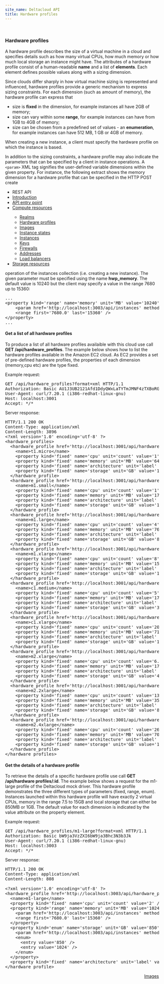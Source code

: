 ```yaml
---
site_name: Deltacloud API
title: Hardware profiles
---
```

<br/>

<div class="row">
  <div class="span9">

<h3 id="hardware">Hardware profiles</h3>

<p>
A hardware profile describes the size of a virtual machine in a cloud and specifies details such as how many virtual CPUs, how much memory or how much local storage an instance might have. The attributes of a hardware profile consist of a human-readable <strong>name</strong> and a list of <strong>elements</strong>. Each element defines possible values along with a sizing dimension.
</p>

<p>
Since clouds differ sharply in how virtual machine sizing is represented and influenced, hardware profiles provide a generic mechanism to express sizing constraints. For each dimension (such as amount of memory), the hardware profile can express that
</p>

<ul>
  <li>size is <strong>fixed</strong> in the dimension, for example instances all have 2GB of memory;</li>
  <li>size can vary within some <strong>range</strong>, for example instances can have from 1GB to 4GB of memory;
  </li>
  <li>
  size can be chosen from a predefined set of values - an <strong>enumeration</strong>, for example instances can have 512 MB, 1 GB or 4GB of memory.
  </li>
</ul>

<p>
When creating a new instance, a client must specify the hardware profile on which the instance is based.
</p>

<p style="margin-bottom:0px">
In addition to the sizing constraints, a hardware profile may also indicate the parameters that can be specified by a client in instance operations. A <code>&lt;param&gt;</code> XML tag signifies the user-defined variable dimensions within the given property. For instance, the following extract shows the memory dimension for a hardware profile that can be specified in the HTTP POST create 
</p>

  </div>
  <div class="span3">

<ul class="nav nav-list well">
  <li class="nav-header">
    REST API
  </li>
  <li><a href="/rest-api.html">Introduction</a></li>
  <li><a href="/api-entry-point.html">API entry point</a></li>
  <li><a href="/compute-resources.html">Compute resources</a></li>
  <ul class="nav nav-list">
    <li><a href="/compute-resources.html#realms">Realms</a></li>
    <li class="active"><a href="#hardware">Hardware profiles</a></li>
    <li><a href="/images.html">Images</a></li>
    <li><a href="/instance-states.html">Instance states</a></li>
    <li><a href="/instances.html">Instances</a></li>
    <li><a href="/keys.html">Keys</a></li>
    <li><a href="/firewalls.html">Firewalls</a></li>
    <li><a href="/addresses.html">Addresses</a></li>
    <li><a href="/load-balancers.html">Load balancers</a></li>
  </ul>
  <li><a href="/storage-resources.html">Storage resources</a></li>
</ul>

  </div>
</div>

<p style="margin-top:0px">
operation of the instances collection (i.e. creating a new instance). The given parameter must be specified using the name <strong>hwp_memory</strong>. The default value is 10240 but the client may specify a value in the range 7680 up to 15360:
</p>

<pre>
...
&lt;property kind='range' name='memory' unit='MB' value='10240'&gt;
    &lt;param href='http://localhost:3003/api/instances' method='post' name='hwp_memory' operation='create' /&gt;
    &lt;range first='7680.0' last='15360' /&gt;
&lt;/property&gt;
...
</pre>

<h4>Get a list of all hardware profiles</h4>

<p>
To produce a list of all hardware profiles availaible with this cloud use call <strong>GET /api/hardware_profiles</strong>. The example below shows how to list the hardware profiles available in the Amazon EC2 cloud. As EC2 provides a set of pre-defined hardware profiles, the properties of each dimension (memory,cpu etc) are the type fixed.
</p>

<p>Example request:</p>

<pre>
GET /api/hardware_profiles?format=xml HTTP/1.1
Authorization: Basic AU1J3UB2121Afd1DdyQWxLaTYTmJMNF4zTXBoRGdhMDh2RUw5ZDAN9zVXVa==
User-Agent: curl/7.20.1 (i386-redhat-linux-gnu)
Host: localhost:3001
Accept: */*
</pre>

<p>Server response:</p>

<pre>
HTTP/1.1 200 OK
Content-Type: application/xml
Content-Length: 3896
&lt;?xml version='1.0' encoding='utf-8' ?&gt;
&lt;hardware_profiles&gt;
  &lt;hardware_profile href='http://localhost:3001/api/hardware_profiles/t1.micro' id='t1.micro'&gt;
    &lt;name&gt;t1.micro&lt;/name&gt;
    &lt;property kind='fixed' name='cpu' unit='count' value='1' /&gt;
    &lt;property kind='fixed' name='memory' unit='MB' value='645.12' /&gt;
    &lt;property kind='fixed' name='architecture' unit='label' value='i386' /&gt;
    &lt;property kind='fixed' name='storage' unit='GB' value='160' /&gt;
  &lt;/hardware_profile&gt;
  &lt;hardware_profile href='http://localhost:3001/api/hardware_profiles/m1.small' id='m1.small'&gt;
    &lt;name&gt;m1.small&lt;/name&gt;
    &lt;property kind='fixed' name='cpu' unit='count' value='1' /&gt;
    &lt;property kind='fixed' name='memory' unit='MB' value='1740.8' /&gt;
    &lt;property kind='fixed' name='architecture' unit='label' value='i386' /&gt;
    &lt;property kind='fixed' name='storage' unit='GB' value='160' /&gt;
  &lt;/hardware_profile&gt;
  &lt;hardware_profile href='http://localhost:3001/api/hardware_profiles/m1.large' id='m1.large'&gt;
    &lt;name&gt;m1.large&lt;/name&gt;
    &lt;property kind='fixed' name='cpu' unit='count' value='4' /&gt;
    &lt;property kind='fixed' name='memory' unit='MB' value='7680.0' /&gt;
    &lt;property kind='fixed' name='architecture' unit='label' value='x86_64' /&gt;
    &lt;property kind='fixed' name='storage' unit='GB' value='850' /&gt;
  &lt;/hardware_profile&gt;
  &lt;hardware_profile href='http://localhost:3001/api/hardware_profiles/m1.xlarge' id='m1.xlarge'&gt;
    &lt;name&gt;m1.xlarge&lt;/name&gt;
    &lt;property kind='fixed' name='cpu' unit='count' value='8' /&gt;
    &lt;property kind='fixed' name='memory' unit='MB' value='15360' /&gt;
    &lt;property kind='fixed' name='architecture' unit='label' value='x86_64' /&gt;
    &lt;property kind='fixed' name='storage' unit='GB' value='1690' /&gt;
  &lt;/hardware_profile&gt;
  &lt;hardware_profile href='http://localhost:3001/api/hardware_profiles/c1.medium' id='c1.medium'&gt;
    &lt;name&gt;c1.medium&lt;/name&gt;
    &lt;property kind='fixed' name='cpu' unit='count' value='5' /&gt;
    &lt;property kind='fixed' name='memory' unit='MB' value='1740.8' /&gt;
    &lt;property kind='fixed' name='architecture' unit='label' value='i386' /&gt;
    &lt;property kind='fixed' name='storage' unit='GB' value='350' /&gt;
  &lt;/hardware_profile&gt;
  &lt;hardware_profile href='http://localhost:3001/api/hardware_profiles/c1.xlarge' id='c1.xlarge'&gt;
    &lt;name&gt;c1.xlarge&lt;/name&gt;
    &lt;property kind='fixed' name='cpu' unit='count' value='20' /&gt;
    &lt;property kind='fixed' name='memory' unit='MB' value='7168' /&gt;
    &lt;property kind='fixed' name='architecture' unit='label' value='x86_64' /&gt;
    &lt;property kind='fixed' name='storage' unit='GB' value='1690' /&gt;
  &lt;/hardware_profile&gt;
  &lt;hardware_profile href='http://localhost:3001/api/hardware_profiles/m2.xlarge' id='m2.xlarge'&gt;
    &lt;name&gt;m2.xlarge&lt;/name&gt;
    &lt;property kind='fixed' name='cpu' unit='count' value='6.5' /&gt;
    &lt;property kind='fixed' name='memory' unit='MB' value='17510.4' /&gt;
    &lt;property kind='fixed' name='architecture' unit='label' value='x86_64' /&gt;
    &lt;property kind='fixed' name='storage' unit='GB' value='420' /&gt;
  &lt;/hardware_profile&gt;
  &lt;hardware_profile href='http://localhost:3001/api/hardware_profiles/m2.2xlarge' id='m2.2xlarge'&gt;
    &lt;name&gt;m2.2xlarge&lt;/name&gt;
    &lt;property kind='fixed' name='cpu' unit='count' value='13' /&gt;
    &lt;property kind='fixed' name='memory' unit='MB' value='35020.8' /&gt;
    &lt;property kind='fixed' name='architecture' unit='label' value='x86_64' /&gt;
    &lt;property kind='fixed' name='storage' unit='GB' value='850' /&gt;
  &lt;/hardware_profile&gt;
  &lt;hardware_profile href='http://localhost:3001/api/hardware_profiles/m2.4xlarge' id='m2.4xlarge'&gt;
    &lt;name&gt;m2.4xlarge&lt;/name&gt;
    &lt;property kind='fixed' name='cpu' unit='count' value='26' /&gt;
    &lt;property kind='fixed' name='memory' unit='MB' value='70041.6' /&gt;
    &lt;property kind='fixed' name='architecture' unit='label' value='x86_64' /&gt;
    &lt;property kind='fixed' name='storage' unit='GB' value='1690' /&gt;
  &lt;/hardware_profile&gt;
&lt;/hardware_profiles&gt;
</pre>

<h4>Get the details of a hardware profile</h4>

<p>
To retrieve the details of a specific hardware profile use call <strong>GET /api/hardware profiles/:id</strong>. The example below shows a request for the m1-large profile of the Deltacloud mock driver. This hardware profile demonstrates the three different types of parameters (fixed, range, enum). Instances launched within this hardware profile will have exactly 2 virtual CPUs, memory in the range 7.5 to 15GB and local storage that can either be 850MB or 1GB. The default value for each dimension is indicated by the value attribute on the property element.
</p>

<p>Example request:</p>

<pre>
GET /api/hardware_profiles/m1-large?format=xml HTTP/1.1
Authorization: Basic bW9ja3VzZXI6bW9ja3Bhc3N3b3Jk
User-Agent: curl/7.20.1 (i386-redhat-linux-gnu)
Host: localhost:3003
Accept: */*
</pre>

<p>Server response:</p>

<pre>
HTTP/1.1 200 OK
Content-Type: application/xml
Content-Length: 808

&lt;?xml version='1.0' encoding='utf-8' ?&gt;
&lt;hardware_profile href='http://localhost:3003/api/hardware_profiles/m1-large' id='m1-large'&gt;
  &lt;name&gt;m1-large&lt;/name&gt;
  &lt;property kind='fixed' name='cpu' unit='count' value='2' /&gt;
  &lt;property kind='range' name='memory' unit='MB' value='10240'&gt;
    &lt;param href='http://localhost:3003/api/instances' method='post' name='hwp_memory' operation='create' /&gt;
    &lt;range first='7680.0' last='15360' /&gt;
  &lt;/property&gt;
  &lt;property kind='enum' name='storage' unit='GB' value='850'&gt;
    &lt;param href='http://localhost:3003/api/instances' method='post' name='hwp_storage' operation='create' /&gt;
    &lt;enum&gt;
      &lt;entry value='850' /&gt;
      &lt;entry value='1024' /&gt;
    &lt;/enum&gt;
  &lt;/property&gt;
  &lt;property kind='fixed' name='architecture' unit='label' value='x86_64' /&gt;
&lt;/hardware_profile&gt;
</pre>

<a class="btn btn-inverse btn-large" style="float: right" href="/images.html">Images <i class="icon-arrow-right icon-white" style="vertical-align:baseline"> </i></a>

<br/>
